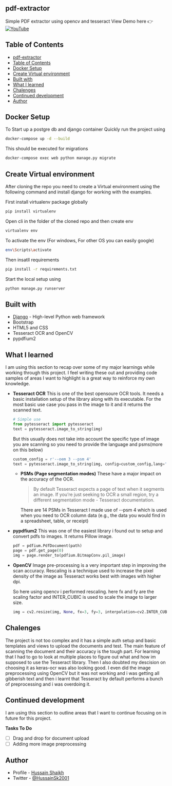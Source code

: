 ## pdf-extractor
Simple PDF extractor using opencv and tesseract 
View Demo here 👉
[![YouTube](https://img.shields.io/badge/YouTube-%23FF0000.svg?style=for-the-badge&logo=YouTube&logoColor=white)](https://www.youtube.com/watch?v=A_1_a4SE4ng)
## Table of Contents
- [pdf-extractor](#pdf-extractor)
- [Table of Contents](#table-of-contents)
- [Docker Setup](#docker-setup)
- [Create Virtual environment](#create-virtual-environment)
- [Built with](#built-with)
- [What I learned](#what-i-learned)
- [Chalenges](#chalenges)
- [Continued development](#continued-development)
- [Author](#author)
## Docker Setup
To Start up a postgre db and django container 
Quickly run the project using 
```bash
docker-compose up -d --build
```
This should be executed for migrations
```bash
docker-compose exec web python manage.py migrate
```
## Create Virtual environment

After cloning the repo you need to create a Virtual environment using the following command and install django for working with the examples.

First install virtualenv package globally

```bash
pip install virtualenv
```
Open cli in the folder of the cloned repo and then create env
```bash
virtualenv env
```
To activate the env (For windows, For other OS you can easily google)
```bash
env\Scripts\activate
```
Then insatll requirements 
```bash
pip install -r requirements.txt
```
Start the local setup using
```bash
python manage.py runserver
```

## Built with
- [Django](https://www.djangoproject.com/) - High-level Python web framework
- Bootstrap
- HTML5 and CSS
- Tesseract OCR and OpenCV
- pypdfium2


## What I learned

I am using this section to recap over some of my major learnings while working through this project. I feel writing these out and providing code samples of areas I want to highlight is a great way to reinforce my own knowledge.

- **Tesseract OCR**
  This is one of the best opensoure OCR tools. It needs a basic installation setup of the library along with its executable. 
  For the most basic use case you pass in the image to it and it returns the scanned text. 
  ```python
  # Simple use
  from pytesseract import pytesseract
  text = pytesseract.image_to_string(img)
  ```
  But this usually does not take into account the specific type of image you are scanning so you need to provide the language and psms(more on this below)
  ```python
  custom_config = r'--oem 3 --psm 4'
  text = pytesseract.image_to_string(img, config=custom_config,lang='eng')
  ```
  - **PSMs (Page segmentation modes)**
    These have a major impact on the accuracy of the OCR. 
    > By default Tesseract expects a page of text when it segments an image. If you’re just seeking to OCR a small region, try a different segmentation mode - Tesseract documentation.
    
    There are 14 PSMs in Tesseract
    I made use of --psm 4 which is used when you need to OCR column data (e.g., the data you would find in a spreadsheet, table, or receipt)

- **pypdfium2**
  This was one of the easiest library i found out to setup and convert pdfs to images. It returns Pillow image. 
  ```python
  pdf = pdfium.PdfDocument(path)
  page = pdf.get_page(0)
  img = page.render_to(pdfium.BitmapConv.pil_image)
  ```
- **OpenCV**
  Image pre-processing is a very important step in improving the scan accuracy. Rescaling is a technique used to increase the pixel density of the image as Tesseract works best with images with higher dpi. 
  
  So here using opencv i performed rescaling. here fx and fy are the scaling factor and INTER_CUBIC is used to scale the image to larger size.  
  ```python
  img = cv2.resize(img, None, fx=3, fy=3, interpolation=cv2.INTER_CUBIC)
  ```
## Chalenges
The project is not too complex and it has a simple auth setup and basic templates and views to upload the documents and test. The main feature of scanning the document and their accuracy is the tough part. For learning that I had to go to look at multiple places to figure out what and how im supposed to use the Tesseract library. Then I also doubted my descision on choosing it as keras-ocr was also looking good. I even did the image preprocessing using OpenCV but it was not working and i was getting all gibberish text and then i learnt that Tesseract by default performs a bunch of preprocessing and i was overdoing it. 

## Continued development

I am using this section to outline areas that I want to continue focusing on in future for this project. 

**Tasks To Do**
- [ ] Drag and drop for document upload
- [ ] Adding more image preprocessing

## Author

- Profile - [Hussain Shaikh](https://www.linkedin.com/in/hussainshk/)
- Twitter - [@HussainSk2001](https://twitter.com/HussainSk2001)


